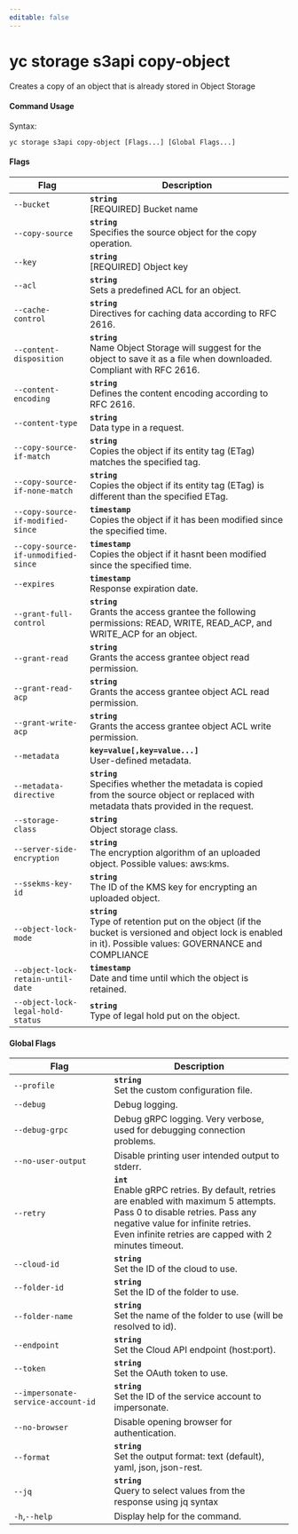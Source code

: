 ```yaml
---
editable: false
---
```


# yc storage s3api copy-object

Creates a copy of an object that is already stored in Object Storage

#### Command Usage

Syntax: 

`yc storage s3api copy-object [Flags...] [Global Flags...]`

#### Flags

| Flag | Description |
|----|----|
|`--bucket`|<b>`string`</b><br/>[REQUIRED] Bucket name|
|`--copy-source`|<b>`string`</b><br/>Specifies the source object for the copy operation.|
|`--key`|<b>`string`</b><br/>[REQUIRED] Object key|
|`--acl`|<b>`string`</b><br/>Sets a predefined ACL for an object.|
|`--cache-control`|<b>`string`</b><br/>Directives for caching data according to RFC 2616.|
|`--content-disposition`|<b>`string`</b><br/>Name Object Storage will suggest for the object to save it as a file when downloaded. Compliant with RFC 2616.|
|`--content-encoding`|<b>`string`</b><br/>Defines the content encoding according to RFC 2616.|
|`--content-type`|<b>`string`</b><br/>Data type in a request.|
|`--copy-source-if-match`|<b>`string`</b><br/>Copies the object if its entity tag (ETag) matches the specified tag.|
|`--copy-source-if-none-match`|<b>`string`</b><br/>Copies the object if its entity tag (ETag) is different than the specified ETag.|
|`--copy-source-if-modified-since`|<b>`timestamp`</b><br/>Copies the object if it has been modified since the specified time.|
|`--copy-source-if-unmodified-since`|<b>`timestamp`</b><br/>Copies the object if it hasnt been modified since the specified time.|
|`--expires`|<b>`timestamp`</b><br/>Response expiration date.|
|`--grant-full-control`|<b>`string`</b><br/>Grants the access grantee the following permissions: READ, WRITE, READ_ACP, and WRITE_ACP for an object.|
|`--grant-read`|<b>`string`</b><br/>Grants the access grantee object read permission.|
|`--grant-read-acp`|<b>`string`</b><br/>Grants the access grantee object ACL read permission.|
|`--grant-write-acp`|<b>`string`</b><br/>Grants the access grantee object ACL write permission.|
|`--metadata`|<b>`key=value[,key=value...]`</b><br/>User-defined metadata.|
|`--metadata-directive`|<b>`string`</b><br/>Specifies whether the metadata is copied from the source object or replaced with metadata thats provided in the request.|
|`--storage-class`|<b>`string`</b><br/>Object storage class.|
|`--server-side-encryption`|<b>`string`</b><br/>The encryption algorithm of an uploaded object. Possible values: aws:kms.|
|`--ssekms-key-id`|<b>`string`</b><br/>The ID of the KMS key for encrypting an uploaded object.|
|`--object-lock-mode`|<b>`string`</b><br/>Type of retention put on the object (if the bucket is versioned and object lock is enabled in it). Possible values: GOVERNANCE and COMPLIANCE|
|`--object-lock-retain-until-date`|<b>`timestamp`</b><br/>Date and time until which the object is retained.|
|`--object-lock-legal-hold-status`|<b>`string`</b><br/>Type of legal hold put on the object.|

#### Global Flags

| Flag | Description |
|----|----|
|`--profile`|<b>`string`</b><br/>Set the custom configuration file.|
|`--debug`|Debug logging.|
|`--debug-grpc`|Debug gRPC logging. Very verbose, used for debugging connection problems.|
|`--no-user-output`|Disable printing user intended output to stderr.|
|`--retry`|<b>`int`</b><br/>Enable gRPC retries. By default, retries are enabled with maximum 5 attempts.<br/>Pass 0 to disable retries. Pass any negative value for infinite retries.<br/>Even infinite retries are capped with 2 minutes timeout.|
|`--cloud-id`|<b>`string`</b><br/>Set the ID of the cloud to use.|
|`--folder-id`|<b>`string`</b><br/>Set the ID of the folder to use.|
|`--folder-name`|<b>`string`</b><br/>Set the name of the folder to use (will be resolved to id).|
|`--endpoint`|<b>`string`</b><br/>Set the Cloud API endpoint (host:port).|
|`--token`|<b>`string`</b><br/>Set the OAuth token to use.|
|`--impersonate-service-account-id`|<b>`string`</b><br/>Set the ID of the service account to impersonate.|
|`--no-browser`|Disable opening browser for authentication.|
|`--format`|<b>`string`</b><br/>Set the output format: text (default), yaml, json, json-rest.|
|`--jq`|<b>`string`</b><br/>Query to select values from the response using jq syntax|
|`-h`,`--help`|Display help for the command.|
